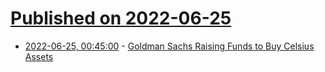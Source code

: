 # [Published on 2022-06-25](index.md)

* [2022-06-25, 00:45:00](https://slashdot.org/story/22/06/24/2137203/goldman-sachs-raising-funds-to-buy-celsius-assets?utm_source=rss1.0mainlinkanon&utm_medium=feed) - [Goldman Sachs Raising Funds to Buy Celsius Assets](https://slashdot.org/story/22/06/24/2137203/goldman-sachs-raising-funds-to-buy-celsius-assets?utm_source=rss1.0mainlinkanon&utm_medium=feed)
